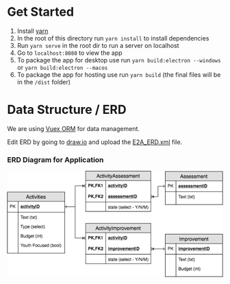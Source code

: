 # Get Started
1) Install [yarn](https://yarnpkg.com/lang/en/)
2) In the root of this directory run `yarn install` to install dependencies
3) Run `yarn serve` in the root dir to run a server on localhost
4) Go to `localhost:8080` to view the app
5) To package the app for desktop use run `yarn build:electron --windows` or `yarn build:electron --macos`
6) To package the app for hosting use run `yarn build` (the final files will be in the `/dist` folder)

# Data Structure / ERD
We are using [Vuex ORM](https://vuex-orm.github.io/vuex-orm/) for data management.

Edit ERD by going to [draw.io](https://draw.io) and upload the [E2A_ERD.xml](/docs/E2A_ERD.xml) file.

### ERD Diagram for Application
![ERD](docs/E2A_ERD.png)
